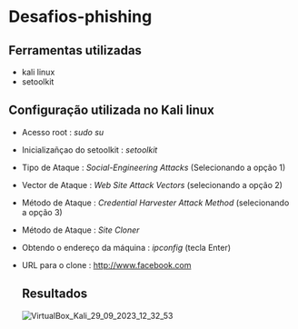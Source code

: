 # Desafios-phishing

## Ferramentas utilizadas 
- kali linux
- setoolkit

## Configuração utilizada no Kali linux
- Acesso root : *sudo su*
- Inicializañçao do setoolkit : *setoolkit*
- Tipo de Ataque : *Social-Engineering Attacks* (Selecionando a opção 1)
- Vector de Ataque : *Web Site Attack Vectors* (selecionando a opção 2)
- Método de Ataque : *Credential Harvester Attack Method* (selecionando a opção 3)
- Método de Ataque : *Site Cloner*
- Obtendo o endereço da máquina : *ipconfig* (tecla Enter)
- URL para o clone : http://www.facebook.com 

  ## Resultados
  ![VirtualBox_Kali_29_09_2023_12_32_53](https://github.com/heldchiss/desafios-phishing/assets/146435717/1ec6ce64-9608-4d52-9771-7de9076714e0)

